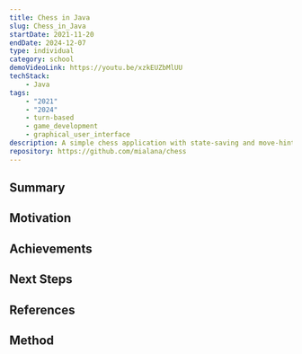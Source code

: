 ```yaml
---
title: Chess in Java
slug: Chess_in_Java
startDate: 2021-11-20
endDate: 2024-12-07
type: individual
category: school
demoVideoLink: https://youtu.be/xzkEUZbMlUU
techStack:
    - Java
tags:
    - "2021"
    - "2024"
    - turn-based
    - game_development
    - graphical_user_interface
description: A simple chess application with state-saving and move-hints / limitations.
repository: https://github.com/mialana/chess
---
```


## Summary

## Motivation

## Achievements

## Next Steps

## References

## Method
